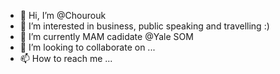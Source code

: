 - 👋 Hi, I’m @Chourouk
- 👀 I’m interested in business, public speaking and travelling :) 
- 🌱 I’m currently MAM cadidate @Yale SOM
- 💞️ I’m looking to collaborate on ...
- 📫 How to reach me ...

<!---
Chourouk/Chourouk is a ✨ special ✨ repository because its `README.md` (this file) appears on your GitHub profile.
You can click the Preview link to take a look at your changes.
--->
